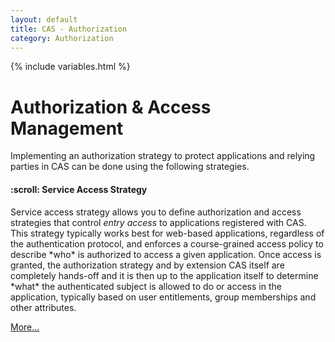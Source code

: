 ```yaml
---
layout: default
title: CAS - Authorization
category: Authorization
---
```


{% include variables.html %}

# Authorization & Access Management

Implementing an authorization strategy to protect applications and relying 
parties in CAS can be done using the following strategies.

<div class="row pt-4">
  <div class="col-sm-4">
    <div class="card">
      <div class="card-body">
        <h4 class="card-title">:scroll: Service Access Strategy</h4>
        <p class="card-text pb-2">
        Service access strategy allows you to define authorization 
and access strategies that control <i>entry access</i> to applications registered with CAS. This strategy typically works best
for web-based applications, regardless of the authentication protocol, and enforces a course-grained access policy
to describe *who* is authorized to access a given application. Once access is granted, the authorization strategy and
by extension CAS itself are completely hands-off and it is then up to the application itself to determine *what* the authenticated
subject is allowed to do or access in the application, typically based on user entitlements, group memberships and other attributes.
        </p>
        <a href="../services/Configuring-Service-Access-Strategy.html" class="btn btn-primary">More...</a>
      </div>
    </div>
  </div>
</div>
